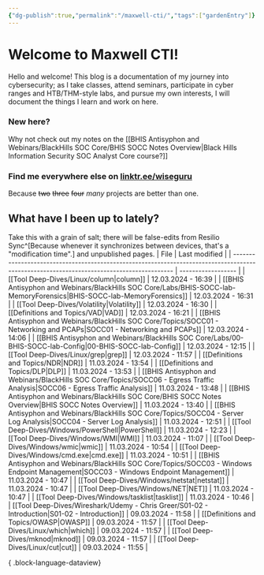 ```yaml
---
{"dg-publish":true,"permalink":"/maxwell-cti/","tags":["gardenEntry"]}
---
```


# Welcome to Maxwell CTI!

Hello and welcome! This blog is a documentation of my journey into cybersecurity; as I take classes, attend seminars, participate in cyber ranges and HTB/THM-style labs, and pursue my own interests, I will document the things I learn and work on here.

### New here?
Why not check out my notes on the [[BHIS Antisyphon and Webinars/BlackHills SOC Core/BHIS SOCC Notes Overview\|Black Hills Information Security SOC Analyst Core course?]]


### Find me everywhere else on [linktr.ee/wiseguru](https://linktr.ee/wiseguru)
Because ~~two~~ ~~three~~ ~~four~~ *many* projects are better than one.


## What have I been up to lately?
Take this with a grain of salt; there will be false-edits from Resilio Sync^[Because whenever it synchronizes between devices, that's a "modification time".] and unpublished pages.
| File                                                                                                                                      | Last modified      |
| ----------------------------------------------------------------------------------------------------------------------------------------- | ------------------ |
| [[Tool Deep-Dives/Linux/column\|column]]                                                                                               | 12.03.2024 - 16:39 |
| [[BHIS Antisyphon and Webinars/BlackHills SOC Core/Labs/BHIS-SOCC-lab-MemoryForensics\|BHIS-SOCC-lab-MemoryForensics]]                 | 12.03.2024 - 16:31 |
| [[Tool Deep-Dives/Volatility\|Volatility]]                                                                                             | 12.03.2024 - 16:30 |
| [[Definitions and Topics/VAD\|VAD]]                                                                                                    | 12.03.2024 - 16:21 |
| [[BHIS Antisyphon and Webinars/BlackHills SOC Core/Topics/SOCC01 - Networking and PCAPs\|SOCC01 - Networking and PCAPs]]               | 12.03.2024 - 14:06 |
| [[BHIS Antisyphon and Webinars/BlackHills SOC Core/Labs/00-BHIS-SOCC-lab-Config\|00-BHIS-SOCC-lab-Config]]                             | 12.03.2024 - 12:15 |
| [[Tool Deep-Dives/Linux/grep\|grep]]                                                                                                   | 12.03.2024 - 11:57 |
| [[Definitions and Topics/NDR\|NDR]]                                                                                                    | 11.03.2024 - 13:54 |
| [[Definitions and Topics/DLP\|DLP]]                                                                                                    | 11.03.2024 - 13:53 |
| [[BHIS Antisyphon and Webinars/BlackHills SOC Core/Topics/SOCC06 - Egress Traffic Analysis\|SOCC06 - Egress Traffic Analysis]]         | 11.03.2024 - 13:48 |
| [[BHIS Antisyphon and Webinars/BlackHills SOC Core/BHIS SOCC Notes Overview\|BHIS SOCC Notes Overview]]                                | 11.03.2024 - 13:40 |
| [[BHIS Antisyphon and Webinars/BlackHills SOC Core/Topics/SOCC04 - Server Log Analysis\|SOCC04 - Server Log Analysis]]                 | 11.03.2024 - 12:51 |
| [[Tool Deep-Dives/Windows/PowerShell\|PowerShell]]                                                                                     | 11.03.2024 - 12:23 |
| [[Tool Deep-Dives/Windows/WMI\|WMI]]                                                                                                   | 11.03.2024 - 11:07 |
| [[Tool Deep-Dives/Windows/wmic\|wmic]]                                                                                                 | 11.03.2024 - 10:54 |
| [[Tool Deep-Dives/Windows/cmd.exe\|cmd.exe]]                                                                                           | 11.03.2024 - 10:51 |
| [[BHIS Antisyphon and Webinars/BlackHills SOC Core/Topics/SOCC03 - Windows Endpoint Management\|SOCC03 - Windows Endpoint Management]] | 11.03.2024 - 10:47 |
| [[Tool Deep-Dives/Windows/netstat\|netstat]]                                                                                           | 11.03.2024 - 10:47 |
| [[Tool Deep-Dives/Windows/NET\|NET]]                                                                                                   | 11.03.2024 - 10:47 |
| [[Tool Deep-Dives/Windows/tasklist\|tasklist]]                                                                                         | 11.03.2024 - 10:46 |
| [[Tool Deep-Dives/Wireshark/Udemy - Chris Greer/S01-02 - Introduction\|S01-02 - Introduction]]                                         | 09.03.2024 - 11:58 |
| [[Definitions and Topics/OWASP\|OWASP]]                                                                                                | 09.03.2024 - 11:57 |
| [[Tool Deep-Dives/Linux/which\|which]]                                                                                                 | 09.03.2024 - 11:57 |
| [[Tool Deep-Dives/mknod\|mknod]]                                                                                                       | 09.03.2024 - 11:57 |
| [[Tool Deep-Dives/Linux/cut\|cut]]                                                                                                     | 09.03.2024 - 11:55 |

{ .block-language-dataview}